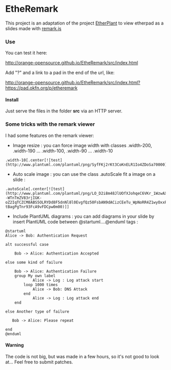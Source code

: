 EtheRemark
==========

This project is an adaptation of the project [EtherPlant](http://github.com/Orange-OpenSource/EtherPlant) to view etherpad as a slides made with [remark.js](https://github.com/gnab/remark)

### Use

You can test it here:

http://orange-opensource.github.io/EtheRemark/src/index.html

Add "?" and a link to a pad in the end of the url, like:

http://orange-opensource.github.io/EtheRemark/src/index.html?https://pad.okfn.org/p/etheremark

#### Install

Just serve the files in the folder **src** via an HTTP server.

### Some tricks with the remark viewer

I had some features on the remark viewer:
- Image resize : you can force image width with classes .width-200, .width-190 ... .width-100, .width-90 ... .width-10
```
.width-10[.center[![test](http://www.plantuml.com/plantuml/png/SyfFKj2rKt3CoKnELR1Io4ZDoSa70000)]]
```
- Auto scale image : you can use the class .autoScale fit a image on a slide :
```
.autoScale[.center[![test](http://www.plantuml.com/plantuml/png/LO_D2i8m48JlUOfXJohqeC6VKr_1WzwAXw0R3DGApIhuzcxIqZPB84lcczt9QhD6LTK87dHvlnXNZaAG9tV684cDz1--WTnTmZV83rjIGK-oZ2IqTCZCM8ABS5OLRYDd8F5dnNl8l0EvgfQz50FsbAN9dACizCEeTu_WpNoRR4Z1wyOxxPV1TpduW1fdft-tBagPgTnr93FcA9vFDCpw0m00)]]
```
- Include PlantUML diagrams : you can add diagrams in your slide by insert PlantUML code between @startuml....@enduml tags :
```
@startuml
Alice -> Bob: Authentication Request

alt successful case

    Bob -> Alice: Authentication Accepted
    
else some kind of failure

    Bob -> Alice: Authentication Failure
    group My own label
            Alice -> Log : Log attack start
        loop 1000 times
            Alice -> Bob: DNS Attack
        end
            Alice -> Log : Log attack end
    end
    
else Another type of failure

   Bob -> Alice: Please repeat
   
end
@enduml
```

#### Warning

The code is not big, but was made in a few hours, so it's not good to look at... Feel free to submit patches.

